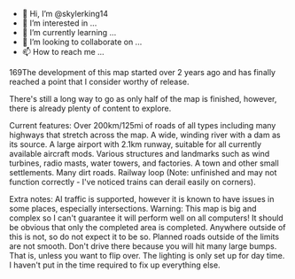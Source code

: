 - 👋 Hi, I’m @skylerking14
- 👀 I’m interested in ...
- 🌱 I’m currently learning ...
- 💞️ I’m looking to collaborate on ...
- 📫 How to reach me ...

<!---
skylerking14/skylerking14 is a ✨ special ✨ repository because its `README.md` (this file) appears on your GitHub profile.
You can click the Preview link to take a look at your changes.
---> 169The development of this map started over 2 years ago and has finally reached a point that I consider worthy of release.
There's still a long way to go as only half of the map is finished, however, there is already plenty of content to explore.

Current features:
Over 200km/125mi of roads of all types including many highways that stretch across the map.
A wide, winding river with a dam as its source.
A large airport with 2.1km runway, suitable for all currently available aircraft mods.
Various structures and landmarks such as wind turbines, radio masts, water towers, and factories.
A town and other small settlements.
Many dirt roads.
Railway loop (Note: unfinished and may not function correctly - I've noticed trains can derail easily on corners).

Extra notes:
AI traffic is supported, however it is known to have issues in some places, especially intersections.
Warning: This map is big and complex so I can't guarantee it will perform well on all computers!
It should be obvious that only the completed area is completed. Anywhere outside of this is not, so do not expect it to be so. Planned roads outside of the limits are not smooth. Don't drive there because you will hit many large bumps. That is, unless you want to flip over.
The lighting is only set up for day time. I haven't put in the time required to fix up everything else.

